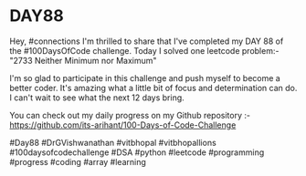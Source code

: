 # DAY88
Hey, #connections I'm thrilled to share that I've completed my DAY 88 of the #100DaysOfCode challenge. Today I solved one leetcode problem:- "2733 Neither Minimum nor Maximum"

I'm so glad to participate in this challenge and push myself to become a better coder. It's amazing what a little bit of focus and determination can do. I can't wait to see what the next 12 days bring.

You can check out my daily progress on my Github repository :- https://github.com/its-arihant/100-Days-of-Code-Challenge

#Day88 #DrGVishwanathan #vitbhopal #vitbhopallions #100daysofcodechallenge #DSA #python #leetcode #programming #progress #coding #array #learning 